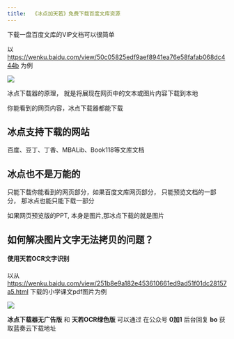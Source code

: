 ```yaml
---
title:  《冰点加天若》免费下载百度文库资源
---
```


下载一盘百度文库的VIP文档可以很简单


以 https://wenku.baidu.com/view/50c05825edf9aef8941ea76e58fafab068dc444b 为例


![](https://www.v2fy.com/asset/soft-000012-bingdian/001.gif)



冰点下载器的原理， 就是将展现在网页中的文本或图片内容下载到本地

你能看到的网页内容，冰点下载器都能下载

## 冰点支持下载的网站

百度、豆丁、丁香、MBALib、Book118等文库文档

## 冰点也不是万能的

只能下载你能看到的网页部分，如果百度文库网页部分， 只能预览文档的一部分， 那冰点也能只能下载一部分

如果网页预览版的PPT, 本身是图片,那冰点下载的就是图片

## 如何解决图片文字无法拷贝的问题？


#### 使用天若OCR文字识别

以从 https://wenku.baidu.com/view/251b8e9a182e453610661ed9ad51f01dc28157a5.html 下载的小学课文pdf图片为例


![](https://www.v2fy.com/asset/soft-000012-bingdian/002.gif)

**冰点下载器无广告版** 和 **天若OCR绿色版** 可以通过 在公众号 **0加1** 后台回复 **bo** 获取蓝奏云下载地址